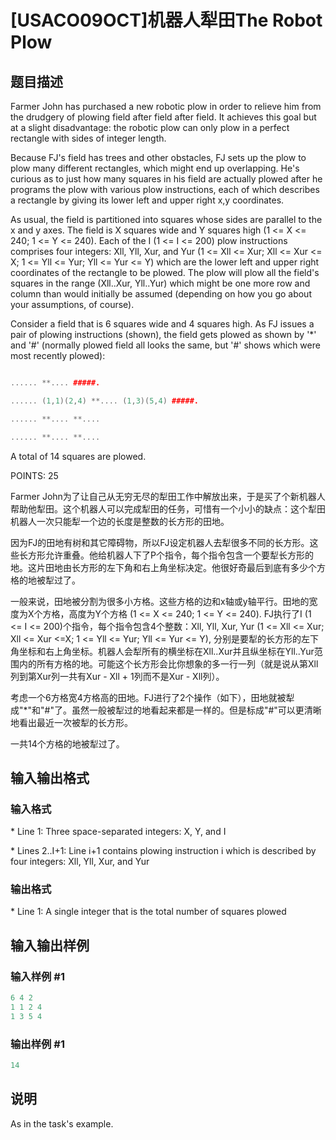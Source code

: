 # [USACO09OCT]机器人犁田The Robot Plow

## 题目描述

Farmer John has purchased a new robotic plow in order to relieve him from the drudgery of plowing field after field after field. It achieves this goal but at a slight disadvantage: the robotic plow can only plow in a perfect rectangle with sides of integer length.

Because FJ's field has trees and other obstacles, FJ sets up the plow to plow many different rectangles, which might end up overlapping. He's curious as to just how many squares in his field are actually plowed after he programs the plow with various plow instructions, each of which describes a rectangle by giving its lower left and upper right x,y coordinates.

As usual, the field is partitioned into squares whose sides are parallel to the x and y axes. The field is X squares wide and Y squares high (1 <= X <= 240; 1 <= Y <= 240). Each of the I (1 <= I <= 200) plow instructions comprises four integers: Xll, Yll, Xur, and Yur (1 <= Xll <= Xur; Xll <= Xur <= X; 1 <= Yll <= Yur; Yll <= Yur <= Y) which are the lower left and upper right coordinates of the rectangle to be plowed. The plow will plow all the field's squares in the range (Xll..Xur, Yll..Yur) which might be one more row and column than would initially be assumed (depending on how you go about your assumptions, of course).

Consider a field that is 6 squares wide and 4 squares high. As FJ issues a pair of plowing instructions (shown), the field gets plowed as shown by '\*' and '#' (normally plowed field all looks the same, but '#' shows which were most recently plowed):

```cpp

...... **.... #####.

...... (1,1)(2,4) **.... (1,3)(5,4) #####.

...... **.... **....

...... **.... **....

```

A total of 14 squares are plowed.

POINTS: 25

Farmer John为了让自己从无穷无尽的犁田工作中解放出来，于是买了个新机器人帮助他犁田。这个机器人可以完成犁田的任务，可惜有一个小小的缺点：这个犁田机器人一次只能犁一个边的长度是整数的长方形的田地。

因为FJ的田地有树和其它障碍物，所以FJ设定机器人去犁很多不同的长方形。这些长方形允许重叠。他给机器人下了P个指令，每个指令包含一个要犁长方形的地。这片田地由长方形的左下角和右上角坐标决定。他很好奇最后到底有多少个方格的地被犁过了。

一般来说，田地被分割为很多小方格。这些方格的边和x轴或y轴平行。田地的宽度为X个方格，高度为Y个方格 (1 <= X <= 240; 1 <= Y <= 240). FJ执行了I (1 <= I <= 200)个指令，每个指令包含4个整数：Xll, Yll, Xur, Yur (1 <= Xll <= Xur; Xll <= Xur <=X; 1 <= Yll <= Yur; Yll <= Yur <= Y), 分别是要犁的长方形的左下角坐标和右上角坐标。机器人会犁所有的横坐标在Xll..Xur并且纵坐标在Yll..Yur范围内的所有方格的地。可能这个长方形会比你想象的多一行一列（就是说从第Xll列到第Xur列一共有Xur - Xll + 1列而不是Xur - Xll列）。

考虑一个6方格宽4方格高的田地。FJ进行了2个操作（如下），田地就被犁成"\*"和"#"了。虽然一般被犁过的地看起来都是一样的。但是标成"#"可以更清晰地看出最近一次被犁的长方形。

一共14个方格的地被犁过了。

## 输入输出格式

### 输入格式

\* Line 1: Three space-separated integers: X, Y, and I

\* Lines 2..I+1: Line i+1 contains plowing instruction i which is described by four integers: Xll, Yll, Xur, and Yur

### 输出格式

\* Line 1: A single integer that is the total number of squares plowed

## 输入输出样例

### 输入样例 #1

```cpp
6 4 2 
1 1 2 4 
1 3 5 4 

```
### 输出样例 #1

```cpp
14 

```
## 说明

As in the task's example.

